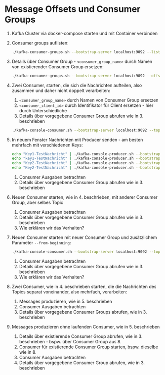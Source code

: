 # Message Offsets und Consumer Groups 

1. Kafka Cluster via docker-compose starten und mit Container verbinden

1. Consumer groups auflisten:
    ```bash
    ./kafka-consumer-groups.sh --bootstrap-server localhost:9092 --list
    ```

1. Details über Consumer Group - `<consumer_group_name>` durch Namen von existierender Consumer Group ersetzen:
    ```bash
    ./kafka-consumer-groups.sh --bootstrap-server localhost:9092 --offsets --describe --group <consumer_group_name>
    ```

1. Zwei Consumer, starten, die sich die Nachrichten aufteilen, also zusammen und daher nicht doppelt verarbeiten:
    1. `<consumer_group_name>` durch Namen von Consumer Group ersetzen
    1. `<consumer_client_id>` durch Identifikator für Client ersetzen - hier durch Unterschiedliche
    1. Details über vorgegebene Consumer Group abrufen wie in 3. beschrieben
    ```bash
    ./kafka-console-consumer.sh --bootstrap-server localhost:9092 --topic test --property print.key=true --property key.separator="@" --property  print.partition=true --property print.offset=true --group <consumer_group_name> --consumer-property client.id=<consumer_client_id>
    ```

1. In neuem Fenster Nachrichten mit Producer senden - am besten mehrfach mit verschiedenen Keys:
    ```bash
    echo "Key1-TestNachricht" | ./kafka-console-producer.sh --bootstrap-server localhost:9092 --topic test
    echo "key1-TestNachricht" | ./kafka-console-producer.sh --bootstrap-server localhost:9092 --topic test
    echo "Key2-TestNachricht" | ./kafka-console-producer.sh --bootstrap-server localhost:9092 --topic test
    echo "Key2-TestNachricht" | ./kafka-console-producer.sh --bootstrap-server localhost:9092 --topic test
    ```
    1. Consumer Ausgaben betrachten
    1. Details über vorgegebene Consumer Group abrufen wie in 3. beschrieben

1. Neuen Consumer starten, wie in 4. beschrieben, mit anderer Consumer Group, aber selbes Topic
    1. Consumer Ausgaben betrachten
    1. Details über vorgegebene Consumer Group abrufen wie in 3. beschrieben
    1. Wie erklären wir das Verhalten?

1. Neuen Consumer starten mit neuer Consumer Group und zusätzlichem Parameter `--from-beginning`:
    ```bash
    ./kafka-console-consumer.sh --bootstrap-server localhost:9092 --topic test --property print.key=true --property key.separator="@" --property  print.partition=true --property print.offset=true --group <consumer_group_name> --consumer-property client.id=<consumer_client_id> --from-beginning
    ```
    1. Consumer Ausgaben betrachten
    1. Details über vorgegebene Consumer Group abrufen wie in 3. beschrieben
    1. Wie erklären wir das Verhalten?
    
1. Zwei Consumer, wie in 4. beschrieben starten, die die Nachrichten des Topics separat voneinander, also mehrfach, verarbeiten:
    1. Messages produzieren, wie in 5. beschrieben
    1. Consumer Ausgaben betrachten
    1. Details über vorgegebene Consumer Groups abrufen, wie in 3. beschrieben

1. Messages produzieren ohne laufenden Consumer, wie in 5. beschrieben
    1. Details über existierende Consumer Group abrufen, wie in 3. beschrieben - bspw. über Consumer Group aus 8.
    1. Consumer für existierende Consumer Group starten, bspw. dieselbe wie in 8.
    1. Consumer Ausgaben betrachten
    1. Details über vorgegebene Consumer Group abrufen, wie in 3. beschrieben
